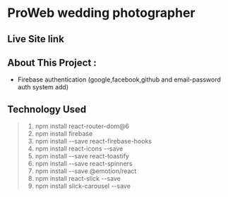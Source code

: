 # ProWeb wedding photographer

## Live Site link

## About This Project :

- Firebase authentication (google,facebook,github and email-password auth system add)

## Technology Used

> 1.  npm install react-router-dom@6
> 2.  npm install firebase
> 3.  npm install --save react-firebase-hooks
> 4.  npm install react-icons --save
> 5.  npm install --save react-toastify
> 6.  npm install --save react-spinners
> 7.  npm install --save @emotion/react
> 8.  npm install react-slick --save
> 9.  npm install slick-carousel --save
